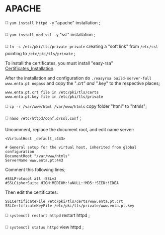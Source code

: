 # APACHE

◻️ `yum install httpd -y` "apache" installation ;

◻️ `yum install mod_ssl -y` "ssl" installation ;

◻️ `ln -s /etc/pki/tls/private private` creating a "soft link" from `/etc/ssl` pointing to `/etc/pki/tls/private` ;

To install the certificates, you must install "easy-rsa" [Certificates_Installation](https://github.com/JoseCarvalho1026/Certificates_Installation).

After the installation and configuration do `./easyrsa build-server-full www.enta.pt nopass` and copy the "*.crt" and "*.key" to the respective places;

```
www.enta.pt.crt file in /etc/pki/tls/certs
www.enta.pt.key file in /etc/pki/tls/private
```
◻️ `cp -r /var/www/html /var/www/htmls` copy folder "html" to "htmls";

◻️ `nano /etc/httpd/conf.d/ssl.conf` ;

Uncomment, replace the document root, and edit name server:
```
<VirtualHost _default_:443>

# General setup for the virtual host, inherited from global configuration
DocumentRoot "/var/www/htmls"
ServerName www.enta.pt:443
```
Comment this following lines;
```
#SSLProtocol all -SSLv3
#SSLCipherSuite HIGH:MEDIUM:!aNULL:!MD5:!SEED:!IDEA
```
Then edit the certificates:
```
SSLCertificateFile /etc/pki/tls/certs/www.enta.pt.crt
SSLCertificateKeyFile /etc/pki/tls/private/www.enta.pt.key
```
◻️ `systemctl restart httpd` restart httpd ;

◻️ `systemctl status httpd` view httpd ;
